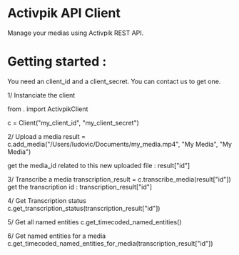 Activpik API Client
===================

Manage your medias using Activpik REST API.

Getting started :
=================

You need an client_id and a client_secret. You can contact us to get one.

1/ Instanciate the client

from . import ActivpikClient

c = Client("my_client_id", "my_client_secret")

2/ Upload a media
result = c.add_media("/Users/ludovic/Documents/my_media.mp4", "My Media", "My Media")

get the media_id related to this new uploaded file : result["id"]

3/ Transcribe a media 
transcription_result = c.transcribe_media(result["id"])
get the transcription id  : transcription_result["id"]

4/ Get Transcription status
c.get_transcription_status(transcription_result["id"])

5/ Get all named entities
c.get_timecoded_named_entities()

6/ Get named entities for a media
c.get_timecoded_named_entities_for_media(transcription_result["id"])
